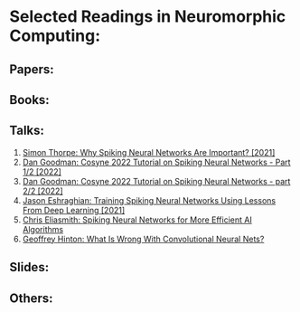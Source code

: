 # Selected Readings in Neuromorphic Computing:
## Papers:
## Books:
## Talks:
1. [Simon Thorpe: Why Spiking Neural Networks Are Important? [2021]](https://youtu.be/8K5oc4y0Vas)
2. [Dan Goodman: Cosyne 2022 Tutorial on Spiking Neural Networks - Part 1/2 [2022]](https://youtu.be/GTXTQ_sOxak)
2. [Dan Goodman: Cosyne 2022 Tutorial on Spiking Neural Networks - part 2/2 [2022]](https://youtu.be/rfck_p0JrIc)
3. [Jason Eshraghian: Training Spiking Neural Networks Using Lessons From Deep Learning [2021]](https://youtu.be/zldal7b7sJ4)
4. [Chris Eliasmith: Spiking Neural Networks for More Efficient AI Algorithms](https://youtu.be/PeW-TN3P1hk)
5. [Geoffrey Hinton: What Is Wrong With Convolutional Neural Nets?](https://youtu.be/rTawFwUvnLE)
## Slides:
## Others:


